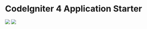 # CodeIgniter 4 Application Starter

![](https://www.coriaweb.hosting/wp-content/uploads/2016/11/dc5df_codeigniter-300x300.jpg)
![](https://serv1.raiolanetworks.es/blog/wp-content/uploads/1499794875MySQL-logo-png-transparent-600x310.png.webp)
